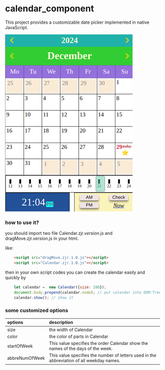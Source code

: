 # calendar_component
This project provides a customizable date picker implemented in native JavaScript.

![show](./calendar.png)

### how to use it?

you should import two file Calendar.zjr.*version*.js and dragMove.zjr.*version*.js in your html.

like:
```html
    <script src="dragMove.zjr.1.0.js"></script>
    <script src="Calendar.zjr.1.0.js"></script>
```
then in your own script codes you can create the calendar easily and quickly by
```javascript
    let calendar =  new Calendar({size: 280});
    document.body.prepend(calendar.node); // put calendar into DOM-Tree
    calendar.show(); // show it
```
### some customized options


|options | description|
|:----|:---|
|size   |  the width of Calendar|
|color |  the color of parts in Calendar|
|startOfWeek | This value specifies the order Calendar show the names of the days of the week.|
|abbreNumOfWeek | This value specifies the number of letters used in the abbreviation of all weekday names.|
